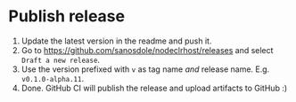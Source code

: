 # Publish release

1. Update the latest version in the readme and push it.
2. Go to <https://github.com/sanosdole/nodeclrhost/releases> and select `Draft a new release`.
3. Use the version prefixed with `v` as tag name _and_ release name. E.g. `v0.1.0-alpha.11`.
4. Done. GitHub CI will publish the release and upload artifacts to GitHub :)

